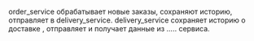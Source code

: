 order_service обрабатывает новые заказы, сохраняют историю, отправляет в delivery_service. delivery_service сохраняет историю о доставке , отправляет и получает данные из ..... сервиса.